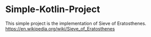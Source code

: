 # Simple-Kotlin-Project
This simple project is the implementation of Sieve of Eratosthenes.
https://en.wikipedia.org/wiki/Sieve_of_Eratosthenes
